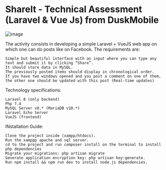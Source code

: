 # ShareIt - Technical Assessment (Laravel & Vue Js) from DuskMobile
![image](https://user-images.githubusercontent.com/35735992/147546123-ba5ca129-7153-46f3-a941-91acda694e3b.png)


The activity consists in developing a simple Laravel + VueJS web app on which one can do posts like on Facebook. The requirements are: 

    Simple but beautiful interface with an input where you can type any text and submit it by clicking “Share”. 
    It should store data in MySQL. 
    The previously posted items should display in chronological order. 
    If you have two windows opened and you post a comment on one of them, the other one should be updated with this post (Real-time updates)


Technology specifications: 

    Laravel 8 (only backend) 
    Php 7.4 
    MySQL Server v8.* (MariaDB v10.*) 
    Laravel Echo Server 
    VueJS (frontend) 

INstallation Guide:

    Clone the project inside (xampp/htdocs).
    Run the xamppp apache and sql server.
    cd to the project and run composer install on the terminal to install php dependencies
    Migrate your migrations: php artisan migrate
    Generate application encryption key: php artisan key:generate.
    Run npm install && npm run dev to install node.js dependencies.
    
